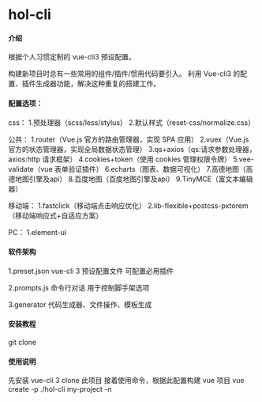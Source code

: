 # hol-cli

#### 介绍

根据个人习惯定制的 vue-cli3 预设配置。

构建新项目时总有一些常用的组件/插件/惯用代码要引入。
利用 Vue-cli3 的配置、插件生成器功能，解决这种重复的搭建工作。

#### 配置选项：
css：
1.预处理器（scss/less/stylus）
2.默认样式（reset-css/normalize.css）

公共：
1.router（Vue.js 官方的路由管理器，实现 SPA 应用）
2.vuex（Vue.js 官方的状态管理器，实现全局数据状态管理）
3.qs+axios（qs:请求参数处理器，axios:http 请求框架）
4.cookies+token（使用 cookies 管理权限令牌）
5.vee-validate（vue 表单验证插件）
6.echarts（图表、数据可视化）
7.高德地图（高德地图引擎及api）
8.百度地图（百度地图引擎及api）
9.TinyMCE（富文本编辑器）

移动端：
1.fastclick（移动端点击响应优化）
2.lib-flexible+postcss-pxtorem（移动端响应式+自适应方案）

PC：
1.element-ui

#### 软件架构

1.preset.json
vue-cli 3 预设配置文件 可配置必用插件

2.prompts.js
命令行对话 用于控制脚手架选项

3.generator
代码生成器、文件操作、模板生成

#### 安装教程

git clone

#### 使用说明

先安装 vue-cli 3
clone 此项目
接着使用命令，根据此配置构建 vue 项目
vue create -p ./hol-cli my-project -n
